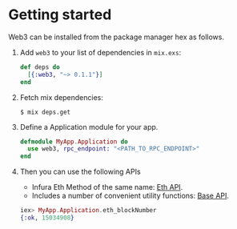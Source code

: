 # Getting started

Web3 can be installed from the package manager hex as follows.

1. Add `web3` to your list of dependencies in `mix.exs`:

    ```elixir
    def deps do
      [{:web3, "~> 0.1.1"}]
    end
    ```
2. Fetch mix dependencies:

    ```console
    $ mix deps.get
    ```

3. Define a Application module for your app.

    ```elixir
    defmodule MyApp.Application do
      use web3, rpc_endpoint: "<PATH_TO_RPC_ENDPOINT>"
    end
    ```

4. Then you can use the following APIs

    - Infura Eth Method of the same name: [Eth API](./ETH%20API.md).
    - Includes a number of convenient utility functions: [Base API](./Base%20API.md).


    ```elixir
    iex> MyApp.Application.eth_blockNumber
    {:ok, 15034908}
    ```

